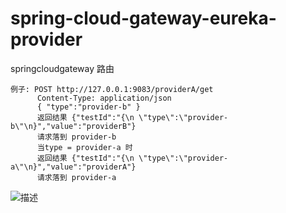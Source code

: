 # spring-cloud-gateway-eureka-provider
springcloudgateway 路由


```主要功能: 同一接口 经过gateway+eureka 通过某一特定请求参数 分发到不同服务
例子: POST http://127.0.0.1:9083/providerA/get
      Content-Type: application/json
      { "type":"provider-b" }
      返回结果 {"testId":"{\n \"type\":\"provider-b\"\n}","value":"providerB"}
      请求落到 provider-b 
      当type = provider-a 时
      返回结果 {"testId":"{\n \"type\":\"provider-a\"\n}","value":"providerA"}
      请求落到 provider-a
```      
![描述](http://assets.processon.com/chart_image/5facfb2607912977fd4fff39.png?_=1611417462549)


